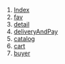 <ol>
	<li><a href="https://arstanbek353.github.io/luxbags/dist/">Index</a></li>
	<li><a href="https://arstanbek353.github.io/luxbags/dist/fav.html">fav</a></li>
	<li><a href="https://arstanbek353.github.io/luxbags/dist/detail.html">detail</a></li>
	<li><a href="https://arstanbek353.github.io/luxbags/dist/deliveryAndPay.html">deliveryAndPay</a></li>
	<li><a href="https://arstanbek353.github.io/luxbags/dist/catalog.html">catalog</a></li>
	<li><a href="https://arstanbek353.github.io/luxbags/dist/cart.html">cart</a></li>
	<li><a href="https://arstanbek353.github.io/luxbags/dist/buyer.html">buyer</a></li>
</ol>
